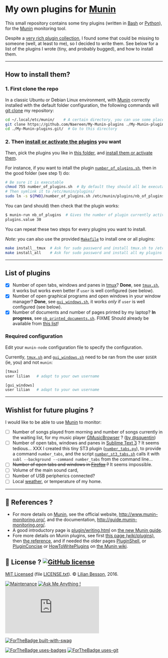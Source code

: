 # My own plugins for [Munin](http://www.munin-monitoring.org/)

This small repository contains some tiny plugins (written in [Bash](https://www.gnu.org/software/bash/) or [Python](https://www.python.org/)), for the [Munin](http://www.munin-monitoring.org/) monitoring tool.

Despite a [very rich plugin collection](http://gallery.munin-monitoring.org/), I found some that could be missing to someone (well, at least to me), so I decided to write them.
See below for a list of the plugins I wrote (tiny, and probably bugged), and how to install them.

----

## How to install them?
### 1. First clone the repo
In a classic Ubuntu or Debian Linux environment, with [Munin](http://www.munin-monitoring.org/) correctly installed with the default folder configuration, the following commands will [git clone](https://help.github.com/articles/cloning-a-repository/) my repository:

```bash
cd ~/.local/etc/munin/    # A certain directory, you can use some place else
git clone https://github.com/Naereen/My-Munin-plugins ./My-Munin-plugins.git/  # Clone my repo
cd ./My-Munin-plugins.git/  # Go to this directory
```

### 2. Then [install or activate the plugins](http://munin-monitoring.org/wiki/faq#Q:Howdoyouinstallaplugin) you want
Then, pick the plugins you like in [this folder](https://github.com/Naereen/My-Munin-plugins/tree/master/), and [install them or activate them](http://guide.munin-monitoring.org/en/latest/plugin/writing.html#activating-the-plugin).

For instance, if you want to intall the plugin [`number_of_plugins.sh`](https://github.com/Naereen/My-Munin-plugins/tree/master/number_of_plugins.sh), then in the good folder (see step 1) do:

```bash
# Be sure it is executable
chmod 755 number_of_plugins.sh  # By default they should all be executable
# Then symlink it to /etc/munin/plugins/
sudo ln -s ${PWD}/number_of_plugins.sh /etc/munin/plugins/nb_of_plugins
```

You can (and should) then check that the plugin works:

```bash
$ munin-run nb_of_plugins  # Gives the number of plugin currently activated
plugins.value 30
```

You can repeat these two steps for every plugins you want to install.

*Note:* you can also use the provided [`Makefile`](https://github.com/Naereen/My-Munin-plugins/tree/master/Makefile) to install one or all plugins:

```bash
make install__tmux  # Ask for sudo password and install tmux.sh to /etc/munin/plugins/tmux
make install_all    # Ask for sudo password and install all my plugins to /etc/munin/plugins/
```

----

## List of plugins
- [x] Number of open tabs, windows and panes in [tmux](https://tmux.github.io/)? **Done**, see [`tmux.sh`](https://github.com/Naereen/My-Munin-plugins/tree/master/tmux.sh), it works but works even better if `user` is well configured (see below).
- [x] Number of open graphical programs and open windows in your window manager? **Done**, see [`gui_windows.sh`](https://github.com/Naereen/My-Munin-plugins/tree/master/gui_windows.sh), it works *only* if `user` is well configured (see below).
- [x] Number of documents and number of pages printed by my laptop? **In progress**, see [`nb_printed_documents.sh`](https://github.com/Naereen/My-Munin-plugins/tree/master/nb_printed_documents.sh). FIXME Should already be available from [this list](http://gallery.munin-monitoring.org/printing-index.html)!

### Required configuration
Edit your `munin-node` configuration file to specify the configuration.

Currently, [`tmux.sh`](https://github.com/Naereen/My-Munin-plugins/tree/master/tmux.sh) and [`gui_windows.sh`](https://github.com/Naereen/My-Munin-plugins/tree/master/gui_windows.sh) need to be ran from the user `$USER` (ie, you) and not `munin`:

```bash
[tmux]
user lilian   # adapt to your own username

[gui_windows]
user lilian   # adapt to your own username
```

----

## Wishlist for future plugins ?
I would like to be able to use [Munin](http://www.munin-monitoring.org/) to monitor:

- [ ] Number of songs played from morning and number of songs currently in the waiting list, for my music player [GMusicBrowser](http://gmusicbrowser.org) ? ([by @squentin](https://github.com/squentin/gmusicbrowser/))
- [ ] Number of open tabs, windows and panes in [Sublime Text 3](https://www.sublimetext.com/3dev) ? It seems tedious... XXX I created this tiny ST3 plugin ([`number_tabs.py`](https://github.com/Naereen/My-Munin-plugins/tree/master/number_tabs.py)), to provide a command `number_tabs`, and the script [`number_st3_tabs.sh`](https://github.com/Naereen/My-Munin-plugins/tree/master/number_st3_tabs.sh) calls it with `subl --background --command number_tabs` from the command line...
- [ ] ~~Number of open tabs and windows in [Firefox](https://www.mozilla.org/en-US/firefox/central/) ?~~ It seems impossible.
- [ ] Volume of the main sound card,
- [ ] Number of USB peripherics connected?
- [ ] Local [weather](https://github.com/munin-monitoring/contrib/tree/master/plugins/weather/), or temperature of my home.

----

## :notebook: References ?
- For more details on [Munin](http://www.munin-monitoring.org/), see the official website, http://www.munin-monitoring.org/, and the documentation, http://guide.munin-monitoring.org/.
- A good introductory page is [plugin/writing.html](http://guide.munin-monitoring.org/en/latest/plugin/writing.html) on [the new Munin guide](http://guide.munin-monitoring.org/en/latest/).
- Fore more details on Munin plugins, see first [this page (wiki/plugins)](http://munin-monitoring.org/wiki/plugins), then [the reference](http://guide.munin-monitoring.org/en/latest/reference/plugin.html), and if needed the older pages [PluginShell](http://munin-monitoring.org/wiki/PluginShell), or [PluginConcise](http://munin-monitoring.org/wiki/PluginConcise) or [HowToWritePlugins](http://munin-monitoring.org/wiki/HowToWritePlugins) on [the Munin wiki](http://munin-monitoring.org/wiki/).

## :scroll: License ? [![GitHub license](https://img.shields.io/github/license/Naereen/My-Munin-plugins.svg)](https://github.com/Naereen/My-Munin-plugins/blob/master/LICENSE)
[MIT Licensed](https://lbesson.mit-license.org/) (file [LICENSE.txt](LICENSE.txt)).
© [Lilian Besson](https://GitHub.com/Naereen), 2016.

[![Maintenance](https://img.shields.io/badge/Maintained%3F-yes-green.svg)](https://GitHub.com/Naereen/My-Munin-plugins/graphs/commit-activity)
[![Ask Me Anything !](https://img.shields.io/badge/Ask%20me-anything-1abc9c.svg)](https://GitHub.com/Naereen/ama)
[![Analytics](https://ga-beacon.appspot.com/UA-38514290-17/github.com/Naereen/My-Munin-plugins/README.md?pixel)](https://GitHub.com/Naereen/My-Munin-plugins/)

[![ForTheBadge built-with-swag](http://ForTheBadge.com/images/badges/built-with-swag.svg)](https://GitHub.com/Naereen/)

[![ForTheBadge uses-badges](http://ForTheBadge.com/images/badges/uses-badges.svg)](http://ForTheBadge.com)
[![ForTheBadge uses-git](http://ForTheBadge.com/images/badges/uses-git.svg)](https://GitHub.com/)

